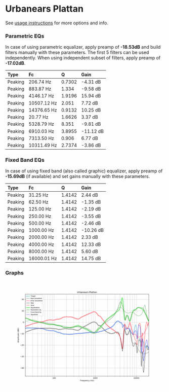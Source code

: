 # Urbanears Plattan
See [usage instructions](https://github.com/jaakkopasanen/AutoEq#usage) for more options and info.

### Parametric EQs
In case of using parametric equalizer, apply preamp of **-18.53dB** and build filters manually
with these parameters. The first 5 filters can be used independently.
When using independent subset of filters, apply preamp of **-17.02dB**.

| Type    | Fc          |      Q | Gain      |
|:--------|:------------|:-------|:----------|
| Peaking | 206.74 Hz   | 0.7302 | -4.31 dB  |
| Peaking | 883.87 Hz   | 1.334  | -9.58 dB  |
| Peaking | 4146.17 Hz  | 1.9196 | 15.94 dB  |
| Peaking | 10507.12 Hz | 2.051  | 7.72 dB   |
| Peaking | 14376.65 Hz | 0.9132 | 10.25 dB  |
| Peaking | 20.77 Hz    | 1.6626 | 3.37 dB   |
| Peaking | 5328.79 Hz  | 8.351  | -9.81 dB  |
| Peaking | 6910.03 Hz  | 3.8955 | -11.12 dB |
| Peaking | 7313.50 Hz  | 0.906  | 6.77 dB   |
| Peaking | 10311.49 Hz | 2.7374 | -3.86 dB  |

### Fixed Band EQs
In case of using fixed band (also called graphic) equalizer, apply preamp of **-15.69dB**
(if available) and set gains manually with these parameters.

| Type    | Fc          |      Q | Gain      |
|:--------|:------------|:-------|:----------|
| Peaking | 31.25 Hz    | 1.4142 | 2.44 dB   |
| Peaking | 62.50 Hz    | 1.4142 | -1.35 dB  |
| Peaking | 125.00 Hz   | 1.4142 | -2.19 dB  |
| Peaking | 250.00 Hz   | 1.4142 | -3.55 dB  |
| Peaking | 500.00 Hz   | 1.4142 | -2.46 dB  |
| Peaking | 1000.00 Hz  | 1.4142 | -10.26 dB |
| Peaking | 2000.00 Hz  | 1.4142 | 2.33 dB   |
| Peaking | 4000.00 Hz  | 1.4142 | 12.33 dB  |
| Peaking | 8000.00 Hz  | 1.4142 | 5.60 dB   |
| Peaking | 16000.01 Hz | 1.4142 | 14.75 dB  |

### Graphs
![](./Urbanears%20Plattan.png)
